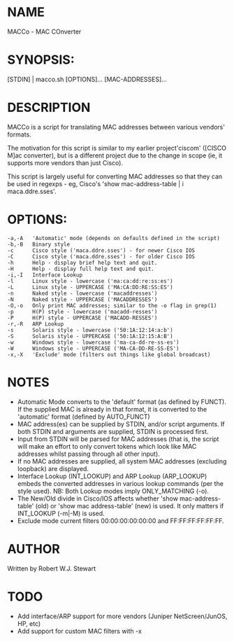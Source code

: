 NAME
======

MACCo - MAC COnverter

SYNOPSIS:
======

[STDIN] | macco.sh [OPTIONS]... [MAC-ADDRESSES]...

DESCRIPTION
=====

MACCo is a script for translating MAC addresses between various vendors' formats.

The motivation for this script is similar to my earlier project'ciscom' ([CISCO M]ac converter), but is a different project due to the change in scope (ie, it supports more vendors than just Cisco).

This script is largely useful for converting MAC addresses so that they can be used in regexps - eg, Cisco's 'show mac-address-table | i maca.ddre.sses'.

OPTIONS:
=====

	-a,-A   'Automatic' mode (depends on defaults defined in the script)
	-b,-B   Binary style
	-c      Cisco style ('maca.ddre.sses') - for newer Cisco IOS
	-C      Cisco style ('maca.ddre.sses') - for older Cisco IOS
	-h      Help - display brief help text and quit.
	-H      Help - display full help text and quit.
	-i,-I   Interface Lookup
	-l      Linux style - lowercase ('ma:ca:dd:re:ss:es')
	-L      Linux style - UPPERCASE ('MA:CA:DD:RE:SS:ES')
	-n      Naked style - lowercase ('macaddresses')
	-N      Naked style - UPPERCASE ('MACADDRESSES')
	-O,-o   Only print MAC addresses; similar to the -o flag in grep(1)
	-p      H(P) style - lowercase ('macadd-resses')
	-P      H(P) style - UPPERCASE ('MACADD-RESSES')
	-r,-R   ARP Lookup
	-s      Solaris style - lowercase ('50:1A:12:14:a:b')
	-S      Solaris style - UPPERCASE ('50:1A:12:15:A:B')
	-w      Windows style - lowercase ('ma-ca-dd-re-ss-es')
	-W      Windows style - UPPERCASE ('MA-CA-DD-RE-SS-ES')
	-x,-X   'Exclude' mode (filters out things like global broadcast)

NOTES
======

 - Automatic Mode converts to the 'default' format (as defined by FUNCT). If the supplied MAC is already in that format, it is converted to the 'automatic' format (defined by AUTO_FUNCT)
 - MAC address(es) can be supplied by STDIN, and/or script arguments. If both STDIN and arguments are supplied, STDIN is processed first.
 - Input from STDIN will be parsed for MAC addresses (that is, the script will make an effort to only convert tokens which look like MAC addresses whilst passing through all other input).
 - If no MAC addresses are supplied, all system MAC addresses (excluding loopback) are displayed.
 - Interface Lookup (INT_LOOKUP) and ARP Lookup (ARP_LOOKUP) embeds the converted addresses in various lookup commands (per the style used). NB: Both Lookup modes imply ONLY_MATCHING (-o).
 - The New/Old divide in Cisco/IOS affects whether 'show mac-address-table' (old) or 'show mac address-table' (new) is used. It only matters if INT_LOOKUP (-m|-M) is used.
 - Exclude mode current filters 00:00:00:00:00:00 and FF:FF:FF:FF:FF:FF. 


AUTHOR
======

Written by Robert W.J. Stewart

TODO
======

 - Add interface/ARP support for more vendors (Juniper NetScreen/JunOS, HP, etc)
 - Add support for custom MAC filters with -x
